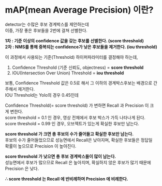 # mAP(mean Average Precision) 이란?

detector는 수많은 후보 경계박스를 제안하는데  
이중, 가장 좋은 후보들을 2번에 걸쳐 선별한다.  

**1차 : 기준 이상의 confidence 값을 갖는 후보를 선별한다. (score threshold)**  
**2차 : NMS를 통해 중복되는 confidence가 낮은 후보들을 제거한다. (iou threshold)**  

이 과정에서 사용되는 기준(Threshold) 하이퍼파라미터를 결정해야 하는데,  

1) Confidence Threshold (기준 신뢰도, objectness) = **score threshold**  
2) IOU(Intersection Over Union) Threshold = **iou threshold**  

보통, Confidence Threshold 값은 0.5로 해서 그 이하의 경계박스후보는 배경으로 간주해서 제거한다.  
IOU Threshold는 Yolo의 경우 0.45인데    

Confidence Threshold(= score threshold) 가 변하면 Recall 과 Precision 이 크게 변한다.  
score threshold = 0.1 인 경우, 영상 전체에서 후보 박스가 가득 나타나게 된다.  
score threshold = 0.99 인 경우, 오브젝트가 있는게 확실한 후보만 남는다.  

**score threshold 가 크면 총 후보의 수가 줄어들고 확실한 후보만 남는다.**  
후보의 수가 줄어들었으므로 성능면에서 Recall은 낮아지며, 확실한 후보들은 정답일 확률이 높으므로 Precision 이 높아진다.  

**score threshold 가 낮으면 총 후보 경계박스들이 많이 남는다.**  
성능면에서 후보가 많으므로 Recall 은 높아지며, 확실하지 않은 후보가 많기 때문에 Precision 은 낮다.  

**∴ score threshold 는 Recall 에 반비례하며 Precision 에 비례한다.**  
